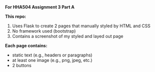 **For HHA504 Assignment 3 Part A**

**This repo:**
1. Uses Flask to create 2 pages that manually styled by HTML and CSS
2. No framework used (bootstrap)
3. Contains a screenshot of my styled and layed out page

**Each page contains:**
- static text (e.g., headers or paragraphs) 
- at least one image (e.g., png, jpeg, etc.) 
- 2 buttons
